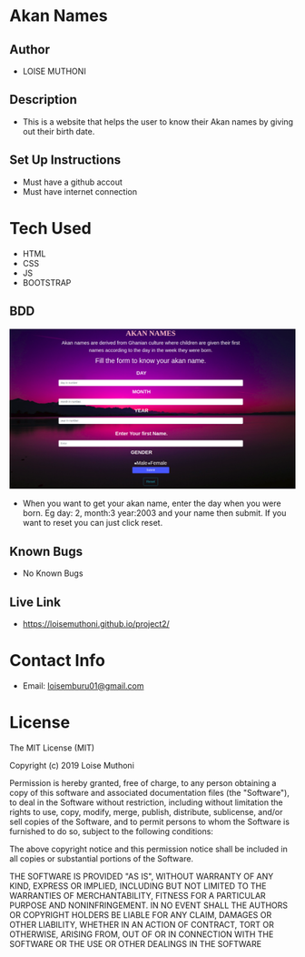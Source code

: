 # Akan Names

## Author
- LOISE MUTHONI

## Description
- This is a website that helps the user to know their Akan names by giving out their birth date.

## Set Up Instructions
- Must have a github accout
- Must have internet connection

# Tech Used
- HTML
- CSS
- JS
- BOOTSTRAP

## BDD
 <img src="images/akan.jpg" alt="picture">

- When you want to get your akan name, enter the day when you were born. Eg day: 2, month:3 year:2003 and your name then submit. If you want to reset you can just click reset.

## Known Bugs
- No Known Bugs

## Live Link
- https://loisemuthoni.github.io/project2/

# Contact Info
- Email: loisemburu01@gmail.com

# License
The MIT License (MIT)

Copyright (c) 2019 Loise Muthoni

Permission is hereby granted, free of charge, to any person obtaining a copy of this software and associated documentation files (the "Software"), to deal in the Software without restriction, including without limitation the rights to use, copy, modify, merge, publish, distribute, sublicense, and/or sell copies of the Software, and to permit persons to whom the Software is furnished to do so, subject to the following conditions:

The above copyright notice and this permission notice shall be included in all copies or substantial portions of the Software.

THE SOFTWARE IS PROVIDED "AS IS", WITHOUT WARRANTY OF ANY KIND, EXPRESS OR IMPLIED, INCLUDING BUT NOT LIMITED TO THE WARRANTIES OF MERCHANTABILITY, FITNESS FOR A PARTICULAR PURPOSE AND NONINFRINGEMENT. IN NO EVENT SHALL THE AUTHORS OR COPYRIGHT HOLDERS BE LIABLE FOR ANY CLAIM, DAMAGES OR OTHER LIABILITY, WHETHER IN AN ACTION OF CONTRACT, TORT OR OTHERWISE, ARISING FROM, OUT OF OR IN CONNECTION WITH THE SOFTWARE OR THE USE OR OTHER DEALINGS IN THE SOFTWARE
